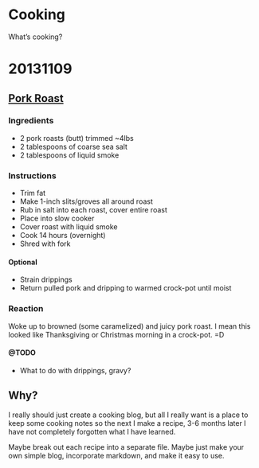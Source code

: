 Cooking
=======

What’s cooking?

20131109
===
[Pork Roast](http://www.bettycrocker.com/recipes/slow-cooker-kalua-pork-sandwiches/43f26dcf-239c-4c4a-8433-128eb99b42dc)
---

### Ingredients 
- 2 pork roasts (butt) trimmed ~4lbs
- 2 tablespoons of coarse sea salt
- 2 tablespoons of liquid smoke

### Instructions
- Trim fat
- Make 1-inch slits/groves all around roast 
- Rub in salt into each roast, cover entire roast
- Place into slow cooker
- Cover roast with liquid smoke
- Cook 14 hours (overnight)
- Shred with fork

#### Optional
- Strain drippings 
- Return pulled pork and dripping to warmed crock-pot until moist

### Reaction
Woke up to browned (some caramelized) and juicy pork roast. I mean this looked like Thanksgiving or Christmas morning in a crock-pot. =D 

#### @TODO
- What to do with drippings, gravy? 

## Why?
I really should just create a cooking blog, but all I really want is a place to keep some cooking notes so the next I make a recipe, 3-6 months later I have not completely forgotten what I have learned. 

Maybe break out each recipe into a separate file. 
Maybe just make your own simple blog, incorporate markdown, and make it easy to use. 



